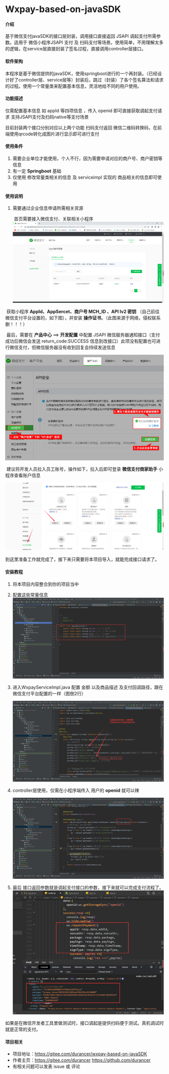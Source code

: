 # Wxpay-based-on-javaSDK

#### 介绍
基于微信支付javaSDK的接口层封装，调用接口直接返回 JSAPI 调起支付所需参数。适用于 微信小程序JSAPI 支付 及 扫码支付等场景。使用简单，不用理解太多的逻辑，在service层直接封装了签名过程，直接调用controller层接口。

#### 软件架构
本程序是基于微信提供的javaSDK，使用springboot进行的一个再封装。（已经设计好了controller层、service层等）封装后，跳过（封装）了各个签名算法和请求的过程。使用一个常量类来配置基本信息，灵活地给不同的用户使用。

#### 功能描述

仅需配置基本信息 如 appId 等四项信息 ，传入 openid 即可直接获取调起支付请求
支持JSAPI支付及扫码native等支付场景

目前封装两个接口分别对应以上两个功能
扫码支付返回 微信二维码转换码，在前端使用qrcode转化成图片进行显示即可进行支付

#### 使用条件

1. 需要企业单位才能使用，个人不行，因为需要申请对应的商户号、商户密钥等信息
2. 有一定 **Springboot** 基础
3. 仅使用 修改常量类相关的信息 及 serviceimpl 实现的 商品相关的信息即可使用


#### 使用说明

1. 需要通过企业信息申请所需相关资源

   ​	首页需要接入微信支付、关联相关小程序
    ![into](src/main/resources/static/image/image-20220819100351753.png)
   

​			获取小程序  **AppId、AppSercet、商户号 MCH_ID 、API lv2 密钥** （自己前往微信支付平台设置的，如下图），并安装  **操作证书**。（此图来源于网络，侵权联系删！！！）

​			最后，需要在  **产品中心** ==>  **开发配置** 中配置  JSAPI  微信服务器通知接口（支付成功后微信会发送 return_code:SUCCESS 信息到改接口）此项没有配置也可进行微信支付，但微信服务器没有收到回复会持续发送信息

![20170925145901_33411](src/main/resources/static/image/20170925145901_33411.jpg)

​		建议将开发人员拉入员工账号，操作如下，拉入后即可登录  **微信支付商家助手** 小程序查看账户信息

![emploer](src/main/resources/static/image/image-20220819101641785.png)

到这里准备工作就完成了，接下来只需要将本项目导入，就能完成接口请求了。

#### 安装教程

1. 将本项目内容整合到你的项目当中

2. 配置这些常量信息
![image-20220819103017711](src/main/resources/static/image/image-20220819103017711.png)

3. 进入WxpayServiceImpl.java 配置 金额 以及商品描述  及支付回调路径，跟在微信支付平台配置的一样（图倒2行）

   ![image-20220819103347435](src/main/resources/static/image/image-20220819103347435.png)

 4. controller层使用，仅需在小程序端传入 用户的 **openid** 就可以辣

    ![image-20220819103604928](src/main/resources/static/image/image-20220819103604928.png)

5. 最后 接口返回参数就是调起支付接口的参数，接下来就可以完成支付流程了。
    ![args](src/main/resources/static/image/image-20220819104945582.png)


如果是在微信开发者工具里做测试时，接口调起是提供扫码便于测试。真机调试时就是正常的支付。
#### 项目相关

- 项目地址：https://gitee.com/durancer/wxpay-based-on-javaSDK
- 作者主页：https://gitee.com/durancer    https://github.com/durancer
- 有相关问题可以发表 issue 或 评论
